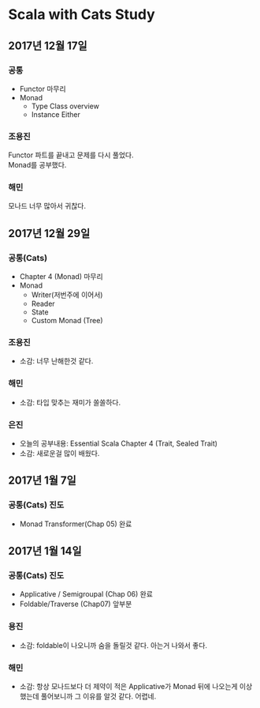 # Scala with Cats Study

## 2017년 12월 17일 
### 공통
  - Functor 마무리
  - Monad
    - Type Class overview
    - Instance Either

### 조용진
  Functor 파트를 끝내고 문제를 다시 풀었다.   
  Monad를 공부했다. 
### 해민
  모나드 너무 많아서 귀찮다.

## 2017년 12월 29일 
### 공통(Cats)
  - Chapter 4 (Monad) 마무리
  - Monad
    - Writer(저번주에 이어서)
    - Reader
    - State
    - Custom Monad (Tree)

### 조용진
  - 소감: 너무 난해한것 같다.

### 해민
  - 소감: 타입 맞추는 재미가 쏠쏠하다.

### 은진
  - 오늘의 공부내용: Essential Scala Chapter 4 (Trait, Sealed Trait)
  - 소감: 새로운걸 많이 배웠다.


## 2017년 1월 7일
### 공통(Cats) 진도
  - Monad Transformer(Chap 05) 완료

## 2017년 1월 14일
### 공통(Cats) 진도
  - Applicative / Semigroupal (Chap 06) 완료
  - Foldable/Traverse (Chap07) 앞부분

### 용진
  - 소감: foldable이 나오니까 숨을 돌릴것 같다. 아는거 나와서 좋다.

### 해민
  - 소감: 항상 모나드보다 더 제약이 적은 Applicative가 Monad 뒤에 나오는게 이상했는데 풀어보니까 그 이유를 알것 같다. 어렵네.
